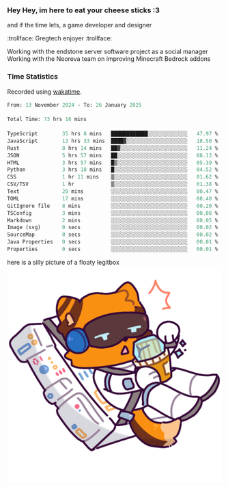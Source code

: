 ### Hey Hey, im here to eat your cheese sticks :3
and if the time lets, a game developer and designer

:trollface: Gregtech enjoyer :trollface:

Working with the endstone server software project as a social manager<br>
Working with the Neoreva team on improving Minecraft Bedrock addons

### Time Statistics
Recorded using [wakatime](https://wakatime.com).

<!--START_SECTION:waka-->

```ocaml
From: 13 November 2024 - To: 26 January 2025

Total Time: 73 hrs 16 mins

TypeScript        35 hrs 8 mins   ████████████░░░░░░░░░░░░░   47.97 %
JavaScript        13 hrs 33 mins  ████▓░░░░░░░░░░░░░░░░░░░░   18.50 %
Rust              8 hrs 14 mins   ██▓░░░░░░░░░░░░░░░░░░░░░░   11.24 %
JSON              5 hrs 57 mins   ██░░░░░░░░░░░░░░░░░░░░░░░   08.13 %
HTML              3 hrs 57 mins   █▒░░░░░░░░░░░░░░░░░░░░░░░   05.39 %
Python            3 hrs 18 mins   █░░░░░░░░░░░░░░░░░░░░░░░░   04.52 %
CSS               1 hr 11 mins    ▒░░░░░░░░░░░░░░░░░░░░░░░░   01.62 %
CSV/TSV           1 hr            ▒░░░░░░░░░░░░░░░░░░░░░░░░   01.38 %
Text              20 mins         ░░░░░░░░░░░░░░░░░░░░░░░░░   00.47 %
TOML              17 mins         ░░░░░░░░░░░░░░░░░░░░░░░░░   00.40 %
GitIgnore file    8 mins          ░░░░░░░░░░░░░░░░░░░░░░░░░   00.20 %
TSConfig          3 mins          ░░░░░░░░░░░░░░░░░░░░░░░░░   00.08 %
Markdown          2 mins          ░░░░░░░░░░░░░░░░░░░░░░░░░   00.05 %
Image (svg)       0 secs          ░░░░░░░░░░░░░░░░░░░░░░░░░   00.02 %
SourceMap         0 secs          ░░░░░░░░░░░░░░░░░░░░░░░░░   00.02 %
Java Properties   0 secs          ░░░░░░░░░░░░░░░░░░░░░░░░░   00.01 %
Properties        0 secs          ░░░░░░░░░░░░░░░░░░░░░░░░░   00.01 %
```

<!--END_SECTION:waka-->

here is a silly picture of a floaty legitbox
![Silly legitbox](goobernoback_lower.png)
